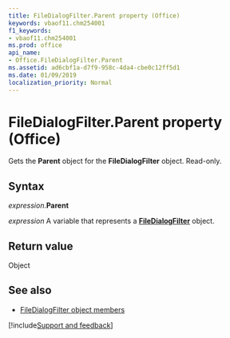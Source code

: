 ```yaml
---
title: FileDialogFilter.Parent property (Office)
keywords: vbaof11.chm254001
f1_keywords:
- vbaof11.chm254001
ms.prod: office
api_name:
- Office.FileDialogFilter.Parent
ms.assetid: ad6cbf1a-d7f9-958c-4da4-cbe0c12ff5d1
ms.date: 01/09/2019
localization_priority: Normal
---
```



# FileDialogFilter.Parent property (Office)

Gets the **Parent** object for the **FileDialogFilter** object. Read-only.


## Syntax

_expression_.**Parent**

_expression_ A variable that represents a **[FileDialogFilter](Office.FileDialogFilter.md)** object.


## Return value

Object


## See also

- [FileDialogFilter object members](overview/library-reference/filedialogfilter-members-office.md)

[!include[Support and feedback](~/includes/feedback-boilerplate.md)]